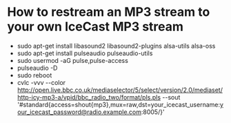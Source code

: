 # How to restream an MP3 stream to your own IceCast MP3 stream
- sudo apt-get install libasound2 libasound2-plugins alsa-utils alsa-oss
- sudo apt-get install pulseaudio pulseaudio-utils
- sudo usermod -aG pulse,pulse-access <username>
- pulseaudio -D
- sudo reboot
- cvlc -vvv --color http://open.live.bbc.co.uk/mediaselector/5/select/version/2.0/mediaset/http-icy-mp3-a/vpid/bbc_radio_two/format/pls.pls --sout '#standard{access=shout{mp3},mux=raw,dst=your_icecast_username:your_icecast_password@radio.example.com:8005/}'
